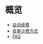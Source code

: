 # 概览  

* [自动续费](/renew/autorenew)
* [变更计费方式](/renew/change)
* [FAQ](/renew/renewfaq)










    
   
   
    
        


